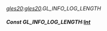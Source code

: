 _[gles20](../../modules/gles20/gles20-module.md):[gles20](../../modules/gles20/gles20-module.md).GL\_INFO\_LOG\_LENGTH_
##### Const GL\_INFO\_LOG\_LENGTH:[Int](../../modules/wonkey/wonkey-types-int.md)
